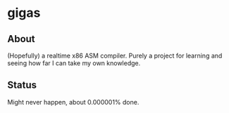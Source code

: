 # gigas
## About
(Hopefully) a realtime x86 ASM compiler. Purely a project for learning and seeing how far I can take my own knowledge.

## Status
Might never happen, about 0.000001% done.
